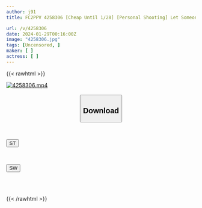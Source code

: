 ```yaml
---
author: j91
title: FC2PPV 4258306 [Cheap Until 1/28] [Personal Shooting] Let Someone Else Embrace My Wife With Whitening Beautiful Breasts And Slender Body. A Perverted Husband Records His Wife Cumming And Breeding Her As She Cuckolds [+3P Bonus Included] [cen]

url: /v/4258306
date: 2024-01-29T00:16:00Z
image: "4258306.jpg"
tags: [Uncensored, ]
maker: [ ]
actress: [ ]
---
```



{{< rawhtml >}}

<div class="video" data-videoid="4Pa47V1PGouKapP">
    <a href="javascript:;">
        <img src="/v/4258306/4258306.jpg" width="WIDTH" height="HEIGHT" alt="4258306.mp4" loading="lazy">
    </a>
</div>

<script type="text/javascript" src="https://j91.asia/asset/on-demand-st.js"></script>

<br>
  <link rel="stylesheet" href="https://j91.asia/asset/bs5.css">
  
  <center>
  <button class="btn btn-primary" type="button" data-bs-toggle="collapse" data-bs-target=".multi-collapse" aria-expanded="false" aria-controls="multiCollapseExample1 multiCollapseExample2"><h2>Download</h2></button></center>
</p>
<div class="row">
  <div class="col">
    <div class="collapse multi-collapse" id="multiCollapseExample1">
      <div class="card card-body">
	      	      <br>
<div class="buttons">  
<p><a href="https://streamtape.to/v/4Pa47V1PGouKapP" target="_blank"><button class="btn-hover color-3"><i class="fa fa-download"></i> ST</button></a></p></div>
    </div>
  </div>
</div>
  <div class="col">
    <div class="collapse multi-collapse" id="multiCollapseExample2">
      <div class="card card-body">
	      <br>
<div class="buttons">
<p><a href="https://flaswish.com/2w5e5usgfsgy" target="_blank"><button class="btn-hover color-2"><i class="fa fa-download"></i> SW</button></a></p></div>
<br><br>
      </div>
    </div>
  </div>
</div>

{{< /rawhtml >}}
